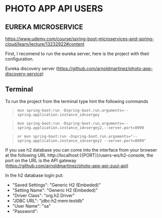 # PHOTO APP API USERS 

## EUREKA MICROSERVICE
https://www.udemy.com/course/spring-boot-microservices-and-spring-cloud/learn/lecture/13232922#content

First, I recomend to run the eureka server, here is the project with their configuration.

Eureka discovery server (https://github.com/arnoldmartinez/photo-app-discovery-service)

## Terminal

To run the project from the terminal type hint the following commands

>     mvn spring-boot:run -Dspring-boot.run.arguments=--spring.application.instance_id=sergey

>     mvn spring-boot:run -Dspring-boot.run.arguments=--spring.application.instance_id=sergey2,--server.port=8999

>     or mvn spring-boot:run -Dspring-boot.run.arguments="--spring.application.instance_id=sergey2 --server.port=8999"

If you use h2 database you can come into the interface from your browser at the following URL http://localhost:{{PORT}}/users-ws/h2-console, 
the port on the URL is the API gateway (https://github.com/arnoldmartinez/photo-app-api-zuul-api)

In the h2 database login put:

- "Saved Settings": "Generic H2 (Embeded)"
- "Setting Name":   "Generic H2 (Embeded)"
- "Driver Class":   "org.h2.Driver"
- "JDBC URL":       "jdbc:h2:mem:testdb"
- "User Name":      "sa"
- "Password":




